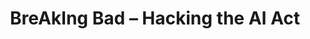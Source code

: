 ---
id: "breaking-bad-02" # nochmal überlegen
method: "Modularisiertes Projektseminar"
institution: "Fakultät für Mathematik, Informatik & Naturwissenschaften"
title: "BreAkIng Bad – Hacking the AI Act"
title_project:
title_short: "BreAkIng Bad"
period: "Sep 24 ­­- Mar 25 (7 months)"
foerderlinie: "Fachübergreifende Data Literacy Education"
round: "3"
filter: "3"
lecture2go: "71043"
uhh_url: "https://www.hcl.uni-hamburg.de/ddlitlab/data-literacy-lehrlabor/dritte-foerderrunde/08-breaking-bad.html"
contributors: "Sandra Timmermann, Dr. Michaela Regneri, Lucas Memmert"
quote:
text: |
    ## Ausrichtung des Projekts

    Ziel des Seminars „BreAkIng Bad – Hacking the AI Act“ war es, für die Gefahren im Umgang mit (generativer) KI zu sensibilisieren und praxisnah einen kritischen Umgang mit KI im Hinblick auf Chancen und Risiken vor dem Hintergrund der aktuellen Gesetzeslage (EU AI Act) zu vermitteln. *Im Rahmen der Fortsetzung erfolgt die Modularisierung der im Rahmen des Projektseminars erarbeiteten Inhalte und die Integration in bestehende Lehrveranstaltungen.*

    ## Projektumsetzung

    Die Modularisierung soll wie folgt umgesetzt werden:

    - Sichtung von Veranstaltungen, in denen die Inhalte aus BreAkIng Bad sinnvoll eingebracht werden können. Abstimmung mit Lehrenden bzgl. der Ziele, des Vorwissens der Studierenden und der Anforderungen an die Lehrmaterialien – Übergreifendes Ziel ist (und bleibt) die Sensibilisierung für das Spannungsfeld von betriebswirtschaftlichen Chancen und (ethischen sowie rechtlichen) Risiken bei der Verwendung von generativer KI

    - Modularisierung des bestehenden Konzepts und der bestehenden Materialien und Weiterentwicklung entsprechend des neuen Formats (entsprechend der Anforderungen der Lehrenden und basierend auf dem Feedback aus der vergangenen Durchführung)

    - Unterstützung der Lehrenden bei der Integration der modularen Inhalte in ihre Lehrveranstaltungen

image: "https://www.hcl.uni-hamburg.de/16955045/deepmind-x-jiptoms98-unsplash-733x414-27ecf6033a57f20346cbcf59d28c803277196de6.jpg"
image_credit: "deepmind X / unsplash"
link_external:
stine:
---